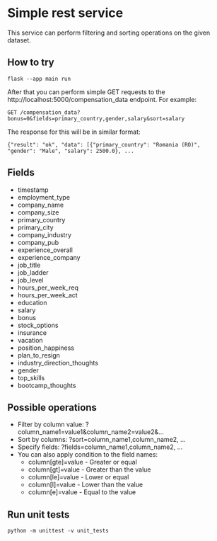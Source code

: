 # Simple rest service

This service can perform filtering and sorting operations on the given dataset.
## How to try
```
flask --app main run
```
After that you can perform simple GET requests to the http://localhost:5000/compensation_data endpoint. For example:
```
GET /compensation_data?bonus=0&fields=primary_country,gender,salary&sort=salary
```
The response for this will be in similar format:
```
{"result": "ok", "data": [{"primary_country": "Romania (RO)", "gender": "Male", "salary": 2500.0}, ...
```
## Fields
- timestamp
- employment_type
- company_name
- company_size
- primary_country
- primary_city
- company_industry
- company_pub
- experience_overall
- experience_company
- job_title
- job_ladder
- job_level
- hours_per_week_req
- hours_per_week_act
- education
- salary
- bonus
- stock_options
- insurance
- vacation
- position_happiness
- plan_to_resign
- industry_direction_thoughts
- gender
- top_skills
- bootcamp_thoughts

## Possible operations
- Filter by column value: ?column_name1=value1&column_name2=value2&...
- Sort by columns: ?sort=column_name1,column_name2, ...
- Specify fields: ?fields=column_name1,column_name2, ...
- You can also apply condition to the field names:
  - column[gte]=value - Greater or equal
  - column[gt]=value - Greater than the value
  - column[le]=value - Lower or equal
  - column[l]=value - Lower than the value
  - column[e]=value - Equal to the value

## Run unit tests
```
python -m unittest -v unit_tests
```